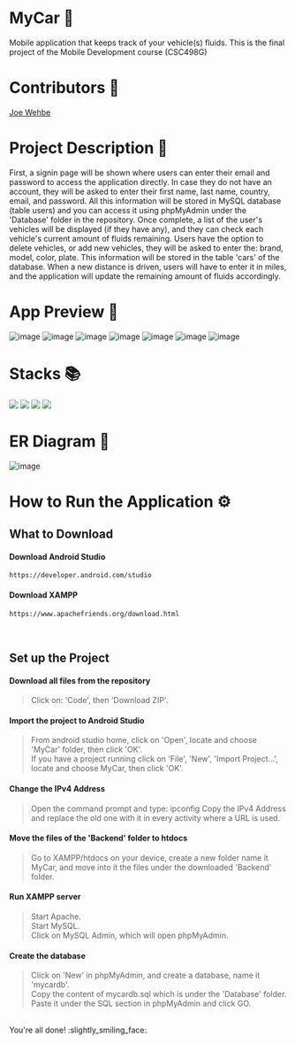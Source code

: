 # MyCar :car:
Mobile application that keeps track of your vehicle(s) fluids. This is the final project of the Mobile Development course (CSC498G) 

# Contributors 🤝
<a href="https://github.com/Joe-Wehbe">Joe Wehbe</a>

# Project Description :page_with_curl: 

First, a signin page will be shown where users can enter their email and password to access the application directly. In case they do not have an account, they will be asked to enter their first name, last name, country, email, and password. All this information will be stored in MySQL database (table users) and you can access it using phpMyAdmin under the 'Database' folder in the repository. Once complete, a list of the user's vehicles will be displayed (if they have any), and they can check each vehicle's current amount of fluids remaining. Users have the option to delete vehicles, or add new vehicles, they will be asked to enter the: brand, model, color, plate. This information will be stored in the table 'cars' of the database. When a new distance is driven, users will have to enter it in miles, and the application will update the remaining amount of fluids accordingly.
      
# App Preview :iphone:
![image](https://user-images.githubusercontent.com/102875229/209582117-72520fc4-858d-42a0-aa90-112f6640bd18.png)
![image](https://user-images.githubusercontent.com/102875229/209581550-7c6e3d9f-d9e9-4dad-bb2a-2a0c1a24ee44.png)
![image](https://user-images.githubusercontent.com/102875229/209581581-87330a63-e445-4042-b879-add7470a0805.png)
![image](https://user-images.githubusercontent.com/102875229/209581911-a6a3d459-a39d-49c1-91cd-530dbf2d9f20.png)
![image](https://user-images.githubusercontent.com/102875229/209581627-73a9e2b5-9c24-4fcd-afc2-a0b68787ace5.png)
![image](https://user-images.githubusercontent.com/102875229/209581682-3e6bf934-b98d-498e-82c1-a3eece643342.png)
![image](https://user-images.githubusercontent.com/102875229/209581737-10d3734a-dae6-4cdf-9b75-15b269a687f7.png)

# Stacks :books:
<img src="https://img.shields.io/badge/-PHP-232531?logo=php&logoColor=white&style=for-the-badge" ></img>
<img src="https://img.shields.io/badge/-java-5382a1?logo=&logoColor=white&style=for-the-badge" ></img>
<img src="https://img.shields.io/badge/-MYSQL-00758f?logo=mysql&logoColor=white&style=for-the-badge" ></img>
<img src="https://img.shields.io/badge/-ANDROID%20STUDIO-3DDC84?logo=android-studio&logoColor=white&style=for-the-badge" ></img>

# ER Diagram :link:
![image](https://user-images.githubusercontent.com/102875229/207974550-3ca3fe1e-488d-41bf-b088-71dfc135a4a0.png)


# How to Run the Application :gear:
## What to Download
#### Download Android Studio
```
https://developer.android.com/studio
```
#### Download XAMPP
```
https://www.apachefriends.org/download.html
```
<br />

## Set up the Project
#### Download all files from the repository
> Click on: 'Code', then 'Download ZIP'.

#### Import the project to Android Studio
> From android studio home, click on 'Open', locate and choose 'MyCar' folder, then click 'OK'.\
> If you have a project running click on 'File', 'New', 'Import Project...', locate and choose MyCar, then click 'OK'.
 

#### Change the IPv4 Address
> Open the command prompt and type: ipconfig
> Copy the IPv4 Address and replace the old one with it in every activity where a URL is used.


#### Move the files of the 'Backend' folder to htdocs
> Go to XAMPP/htdocs on your device, create a new folder name it MyCar, and move into it the files under the downloaded 'Backend' folder.


#### Run XAMPP server
> Start Apache.\
> Start MySQL.\
> Click on MySQL Admin, which will open phpMyAdmin.


#### Create the database
> Click on 'New' in phpMyAdmin, and create a database, name it 'mycardb'.\
> Copy the content of mycardb.sql which is under the 'Database' folder.\
> Paste it under the SQL section in phpMyAdmin and click GO.

<br />
You're all done! :slightly_smiling_face:	
